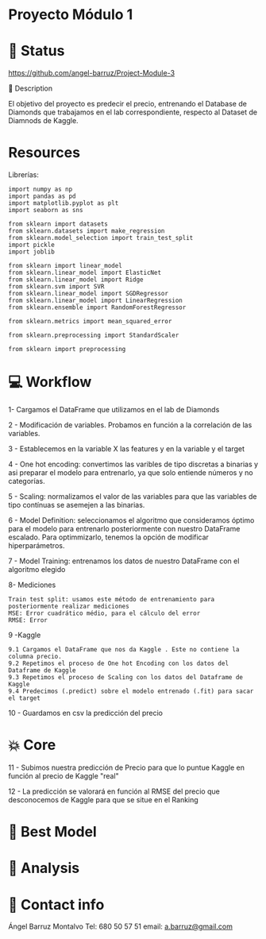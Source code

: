 # Proyecto Módulo 1

# 👶 Status
https://github.com/angel-barruz/Project-Module-3


🏃  Description

El objetivo del proyecto es predecir el precio, entrenando el Database de Diamonds que trabajamos en el lab correspondiente, respecto al Dataset de Diamnods de Kaggle.

# Resources

Librerías:

    import numpy as np
    import pandas as pd
    import matplotlib.pyplot as plt
    import seaborn as sns

    from sklearn import datasets
    from sklearn.datasets import make_regression
    from sklearn.model_selection import train_test_split
    import pickle
    import joblib

    from sklearn import linear_model
    from sklearn.linear_model import ElasticNet
    from sklearn.linear_model import Ridge
    from sklearn.svm import SVR
    from sklearn.linear_model import SGDRegressor
    from sklearn.linear_model import LinearRegression
    from sklearn.ensemble import RandomForestRegressor

    from sklearn.metrics import mean_squared_error

    from sklearn.preprocessing import StandardScaler

    from sklearn import preprocessing



# 💻 Workflow

1- Cargamos el DataFrame que utilizamos en el lab de Diamonds

2 - Modificación de variables. Probamos en función a la correlación de las variables.

3 - Establecemos en la variable X las features y en la variable y el target

4 - One hot encoding: convertimos las varibles de tipo discretas a binarias y asi preparar el modelo para entrenarlo, ya que solo entiende números y no categorías.

5 - Scaling: normalizamos el valor de las variables para que las variables de tipo contínuas se asemejen a las binarias.

6 - Model Definition: seleccionamos el algoritmo que consideramos óptimo para el modelo para entrenarlo posteriormente con nuestro DataFrame escalado. Para optimmizarlo, tenemos la opción de modificar hiperparámetros.

7 - Model Training: entrenamos los datos de nuestro DataFrame con el algoritmo elegido

8- Mediciones

    Train test split: usamos este método de entrenamiento para posteriormente realizar mediciones
    MSE: Error cuadrático médio, para el cálculo del error
    RMSE: Error

9 -Kaggle

    9.1 Cargamos el DataFrame que nos da Kaggle . Este no contiene la columna precio.
    9.2 Repetimos el proceso de One hot Encoding con los datos del Dataframe de Kaggle
    9.3 Repetimos el proceso de Scaling con los datos del Dataframe de Kaggle
    9.4 Predecimos (.predict) sobre el modelo entrenado (.fit) para sacar el target

10 - Guardamos en csv la predicción del precio




# 💥 Core 

11 - Subimos nuestra predicción de Precio para que lo puntue Kaggle en función al precio de Kaggle "real"

12 - La predicción se valorará en función al RMSE del precio que desconocemos de Kaggle para que se situe en el Ranking
    
# 🔧 Best Model



# 🙈 Analysis











# 💌 Contact info
Ángel Barruz Montalvo
Tel: 680 50 57 51
email: a.barruz@gmail.com
